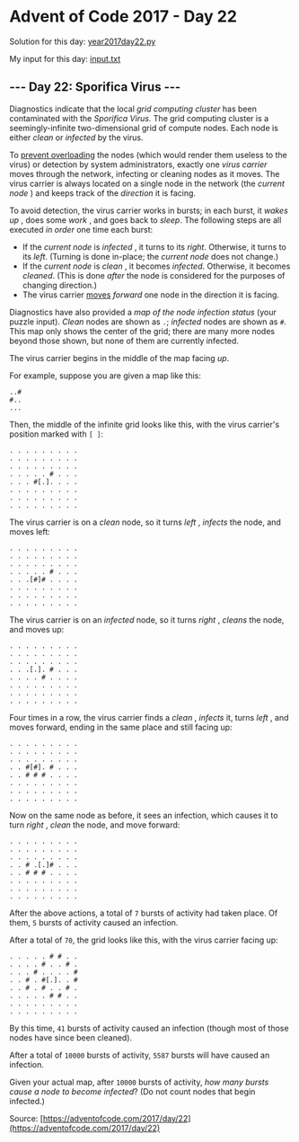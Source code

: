 # Advent of Code 2017 - Day 22

Solution for this day: [year2017day22.py](year2017day22.py)

My input for this day: [input.txt](input.txt)

## \--- Day 22: Sporifica Virus ---

Diagnostics indicate that the local _grid computing cluster_ has been
contaminated with the _Sporifica Virus_. The grid computing cluster is a
seemingly-infinite two-dimensional grid of compute nodes. Each node is either
_clean_ or _infected_ by the virus.

To [prevent
overloading](https://en.wikipedia.org/wiki/Morris_worm#The_mistake) the nodes
(which would render them useless to the virus) or detection by system
administrators, exactly one _virus carrier_ moves through the network,
infecting or cleaning nodes as it moves. The virus carrier is always located
on a single node in the network (the _current node_ ) and keeps track of the
_direction_ it is facing.

To avoid detection, the virus carrier works in bursts; in each burst, it
_wakes up_ , does some _work_ , and goes back to _sleep_. The following steps
are all executed _in order_ one time each burst:

  * If the _current node_ is _infected_ , it turns to its _right_. Otherwise, it turns to its _left_. (Turning is done in-place; the _current node_ does not change.)
  * If the _current node_ is _clean_ , it becomes _infected_. Otherwise, it becomes _cleaned_. (This is done _after_ the node is considered for the purposes of changing direction.)
  * The virus carrier [moves](https://www.youtube.com/watch?v=2vj37yeQQHg) _forward_ one node in the direction it is facing.

Diagnostics have also provided a _map of the node infection status_ (your
puzzle input). _Clean_ nodes are shown as `.`; _infected_ nodes are shown as
`#`. This map only shows the center of the grid; there are many more nodes
beyond those shown, but none of them are currently infected.

The virus carrier begins in the middle of the map facing _up_.

For example, suppose you are given a map like this:

    
    
    ..#
    #..
    ...
    

Then, the middle of the infinite grid looks like this, with the virus
carrier's position marked with `[ ]`:

    
    
    . . . . . . . . .
    . . . . . . . . .
    . . . . . . . . .
    . . . . . # . . .
    . . . #[.]. . . .
    . . . . . . . . .
    . . . . . . . . .
    . . . . . . . . .
    

The virus carrier is on a _clean_ node, so it turns _left_ , _infects_ the
node, and moves left:

    
    
    . . . . . . . . .
    . . . . . . . . .
    . . . . . . . . .
    . . . . . # . . .
    . . .[#]# . . . .
    . . . . . . . . .
    . . . . . . . . .
    . . . . . . . . .
    

The virus carrier is on an _infected_ node, so it turns _right_ , _cleans_ the
node, and moves up:

    
    
    . . . . . . . . .
    . . . . . . . . .
    . . . . . . . . .
    . . .[.]. # . . .
    . . . . # . . . .
    . . . . . . . . .
    . . . . . . . . .
    . . . . . . . . .
    

Four times in a row, the virus carrier finds a _clean_ , _infects_ it, turns
_left_ , and moves forward, ending in the same place and still facing up:

    
    
    . . . . . . . . .
    . . . . . . . . .
    . . . . . . . . .
    . . #[#]. # . . .
    . . # # # . . . .
    . . . . . . . . .
    . . . . . . . . .
    . . . . . . . . .
    

Now on the same node as before, it sees an infection, which causes it to turn
_right_ , _clean_ the node, and move forward:

    
    
    . . . . . . . . .
    . . . . . . . . .
    . . . . . . . . .
    . . # .[.]# . . .
    . . # # # . . . .
    . . . . . . . . .
    . . . . . . . . .
    . . . . . . . . .
    

After the above actions, a total of `7` bursts of activity had taken place. Of
them, `5` bursts of activity caused an infection.

After a total of `70`, the grid looks like this, with the virus carrier facing
up:

    
    
    . . . . . # # . .
    . . . . # . . # .
    . . . # . . . . #
    . . # . #[.]. . #
    . . # . # . . # .
    . . . . . # # . .
    . . . . . . . . .
    . . . . . . . . .
    

By this time, `41` bursts of activity caused an infection (though most of
those nodes have since been cleaned).

After a total of `10000` bursts of activity, `5587` bursts will have caused an
infection.

Given your actual map, after `10000` bursts of activity, _how many bursts
cause a node to become infected_? (Do not count nodes that begin infected.)



Source: [https://adventofcode.com/2017/day/22](https://adventofcode.com/2017/day/22)
